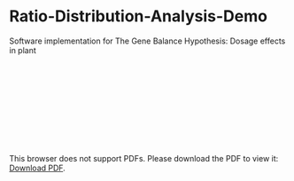 # Ratio-Distribution-Analysis-Demo
Software implementation for The Gene Balance Hypothesis: Dosage effects in plant

<object data="https://github.com/chrischen1/Ratio-Distribution-Analysis-Demo/blob/master/Ratio%20distribution%20plots%20and%20Scatter%20plots.pdf" width="700px" height="1700px">
    <embed src="https://github.com/chrischen1/Ratio-Distribution-Analysis-Demo/blob/master/Ratio%20distribution%20plots%20and%20Scatter%20plots.pdf">
        <p>This browser does not support PDFs. Please download the PDF to view it: <a href="https://github.com/chrischen1/Ratio-Distribution-Analysis-Demo/blob/master/Ratio%20distribution%20plots%20and%20Scatter%20plots.pdf">Download PDF</a>.</p>
    </embed>
</object>

